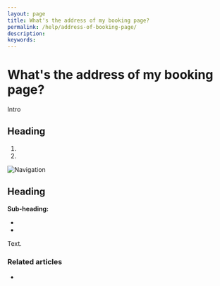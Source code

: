 ```yaml
---
layout: page
title: What's the address of my booking page?
permalink: /help/address-of-booking-page/
description:
keywords:
---
```


# What's the address of my booking page?

Intro

## Heading

1.
2.

![Navigation](images/foldername/file.png)

## Heading

**Sub-heading:**

*
*

Text.

### Related articles

*
